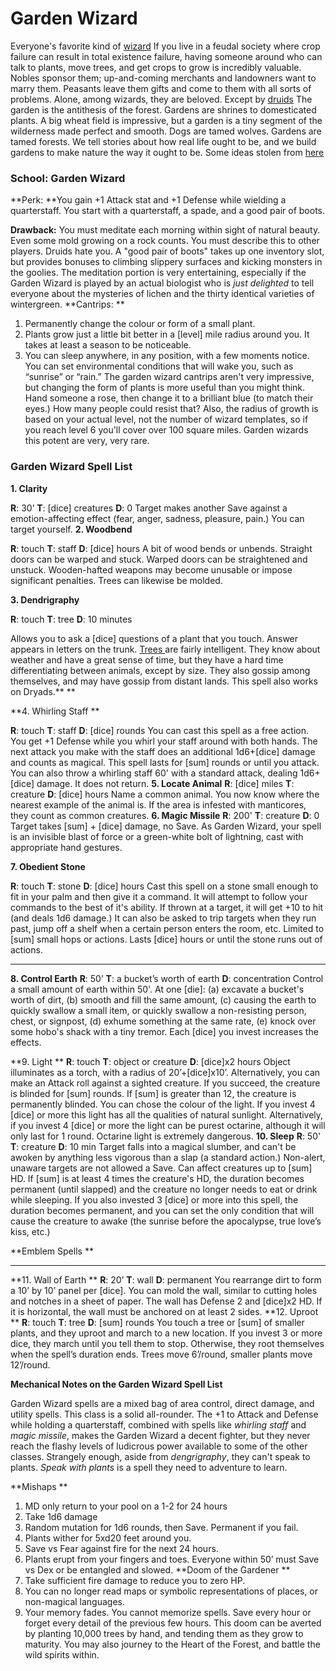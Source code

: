 
# Garden Wizard

Everyone's favorite kind of [wizard](https://coinsandscrolls.blogspot.ca/2017/07/osr-class-wizards.html.) If you live in a feudal society where crop failure can result in total existence failure, having someone around who can talk to plants, move trees, and get crops to grow is incredibly valuable. Nobles sponsor them; up-and-coming merchants and landowners want to marry them. Peasants leave them gifts and come to them with all sorts of problems. Alone, among wizards, they are beloved.
Except by [druids](http://goblinpunch.blogspot.ca/2014/09/7-myths-everyone-believes-about-druids.html.) The garden is the antithesis of the forest. Gardens are shrines to domesticated plants. A big wheat field is impressive, but a garden is a tiny segment of the wilderness made perfect and smooth. Dogs are tamed wolves. Gardens are tamed forests. We tell stories about how real life ought to be, and we build gardens to make nature the way it ought to be.
Some ideas stolen from [here](http://goblinpunch.blogspot.ca/2014/01/even-more-monastic-wizards.html.)

### School: Garden Wizard

**Perk: **You gain +1 Attack stat and +1 Defense while wielding a quarterstaff. You start with a quarterstaff, a spade, and a good pair of boots. 

**Drawback:** You must meditate each morning within sight of natural beauty. Even some mold growing on a rock counts. You must describe this to other players. Druids hate you. 
A "good pair of boots" takes up one inventory slot, but provides bonuses to climbing slippery surfaces and kicking monsters in the goolies. The meditation portion is very entertaining, especially if the Garden Wizard is played by an actual biologist who is *just delighted* to tell everyone about the mysteries of lichen and the thirty identical varieties of wintergreen.
**Cantrips: **

1. Permanently change the colour or form of a small plant.
2. Plants grow just a little bit better in a [level] mile radius around you. It takes at least a season to be noticeable. 
3. You can sleep anywhere, in any position, with a few moments notice. You can set environmental conditions that will wake you, such as “sunrise” or “rain.” 
   The garden wizard cantrips aren't very impressive, but changing the form of plants is more useful than you might think. Hand someone a rose, then change it to a brilliant blue (to match their eyes.) How many people could resist that? Also, the radius of growth is based on your actual level, not the number of wizard templates, so if you reach level 6 you'll cover over 100 square miles. Garden wizards this potent are very, very rare.

### Garden Wizard Spell List

**1. Clarity**

**R**: 30’ **T**: [dice] creatures **D**: 0
Target makes another Save against a emotion-affecting effect (fear, anger, sadness, pleasure, pain.) You can target yourself.
**2. Woodbend**

**R**: touch **T**: staff **D**: [dice] hours
A bit of wood bends or unbends. Straight doors can be warped and stuck. Warped doors can be straightened and unstuck. Wooden-hafted weapons may become unusable or impose significant penalties. Trees can likewise be molded.

**3. Dendrigraphy** 

**R**: touch **T**: tree **D**: 10 minutes 

Allows you to ask a [dice] questions of a plant that you touch. Answer appears in letters on the trunk. [Trees ](https://coinsandscrolls.blogspot.ca/2017/05/osr-plants-forests-gardens-and-dryads.html)are fairly intelligent. They know about weather and have a great sense of time, but they have a hard time differentiating between animals, except by size. They also gossip among themselves, and may have gossip from distant lands. This spell also works on Dryads.** **

**4. Whirling Staff ** 

**R**: touch **T**: staff **D**: [dice] rounds
You can cast this spell as a free action. You get +1 Defense while you whirl your staff around with both hands. The next attack you make with the staff does an additional 1d6+[dice] damage and counts as magical. This spell lasts for [sum] rounds or until you attack. You can also throw a whirling staff 60' with a standard attack, dealing 1d6+[dice] damage. It does not return.
**5. Locate Animal**
**R**: [dice] miles **T**: creature **D**: [dice] hours
Name a common animal. You now know where the nearest example of the animal is. If the area is infested with manticores, they count as common creatures. 
**6. Magic Missile**
**R**: 200' **T**: creature **D**: 0 Target takes [sum] + [dice] damage, no Save. As Garden Wizard, your spell is an invisible blast of force or a green-white bolt of lightning, cast with appropriate hand gestures. 

**7. Obedient Stone**

**R**: touch **T**: stone **D**: [dice] hours
Cast this spell on a stone small enough to fit in your palm and then give it a command. It will attempt to follow your commands to the best of it's ability. If thrown at a target, it will get +10 to hit (and deals 1d6 damage.) It can also be asked to trip targets when they run past, jump off a shelf when a certain person enters the room, etc. Limited to [sum] small hops or actions. Lasts [dice] hours or until the stone runs out of actions.

------

**8. Control Earth**
**R**: 50’ **T**: a bucket’s worth of earth **D**: concentration 
Control a small amount of earth within 50'. At one [die]: (a) excavate a bucket's worth of dirt, (b) smooth and fill the same amount, (c) causing the earth to quickly swallow a small item, or quickly swallow a non-resisting person, chest, or signpost, (d) exhume something at the same rate, (e) knock over some hobo's shack with a tiny tremor. Each [dice] you invest increases the effects. 

**9. Light **
**R**: touch **T**: object or creature **D**: [dice]x2 hours
Object illuminates as a torch, with a radius of 20’+[dice]x10’. Alternatively, you can make an Attack roll against a sighted creature. If you succeed, the creature is blinded for [sum] rounds. If [sum] is greater than 12, the creature is permanently blinded. You can chose the colour of the light. If you invest 4 [dice] or more this light has all the qualities of natural sunlight. Alternatively, if you invest 4 [dice] or more the light can be purest octarine, although it will only last for 1 round. Octarine light is extremely dangerous. 
**10. Sleep**
**R**: 50' **T**: creature **D**: 10 min 
Target falls into a magical slumber, and can't be awoken by anything less vigorous than a slap (a standard action.) Non-alert, unaware targets are not allowed a Save. Can affect creatures up to [sum] HD. If [sum] is at least 4 times the creature's HD, the duration becomes permanent (until slapped) and the creature no longer needs to eat or drink while sleeping. If you also invested 3 [dice] or more into this spell, the duration becomes permanent, and you can set the only condition that will cause the creature to awake (the sunrise before the apocalypse, true love’s kiss, etc.)

**Emblem Spells **

------

**11. Wall of Earth **
**R**: 20’ **T**: wall **D**: permanent 
You rearrange dirt to form a 10’ by 10’ panel per [dice]. You can mold the wall, similar to cutting holes and notches in a sheet of paper. The wall has Defense 2 and [dice]x2 HD. If it is horizontal, the wall must be anchored on at least 2 sides. 
**12. Uproot **
**R**: touch **T**: tree **D**: [sum] rounds 
You touch a tree or [sum] of smaller plants, and they  uproot and march to a new location. If you invest 3 or more dice, they march until you tell them to stop. Otherwise, they root themselves when the spell’s duration ends. Trees move 6’/round, smaller plants move 12’/round.

**Mechanical Notes on the Garden Wizard Spell List**

Garden Wizard spells are a mixed bag of area control, direct damage, and utility spells. This class is a solid all-rounder. The +1 to Attack and Defense while holding a quarterstaff, combined with spells like *whirling staff* and *magic missile*, makes the Garden Wizard a decent fighter, but they never reach the flashy levels of ludicrous power available to some of the other classes. Strangely enough, aside from *dengrigraphy*, they can't speak to plants. *Speak with plants* is a spell they need to adventure to learn.

**Mishaps **

1. MD only return to your pool on a 1-2 for 24 hours 
2. Take 1d6 damage 
3. Random mutation for 1d6 rounds, then Save. Permanent if you fail. 
4. Plants wither for 5xd20 feet around you. 
5. Save vs Fear against fire for the next 24 hours. 
6. Plants erupt from your fingers and toes. Everyone within 50’ must Save vs Dex or be entangled and slowed. 
   **Doom of the Gardener **
7. Take sufficient fire damage to reduce you to zero HP. 
8. You can no longer read maps or symbolic representations of places, or non-magical languages. 
9. Your memory fades. You cannot memorize spells. Save every hour or forget every detail of the previous few hours. 
   This doom can be averted by planting 10,000 trees by hand, and tending them as they grow to maturity. You may also journey to the Heart of the Forest, and battle the wild spirits within.

